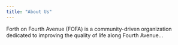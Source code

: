 ```yaml
---
title: "About Us"
---
```

Forth on Fourth Avenue (FOFA) is a community-driven organization dedicated to improving the quality of life along Fourth Avenue...

